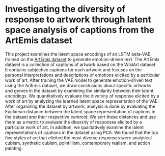 # Investigating the diversity of response to artwork through latent space analysis of captions from the ArtEmis dataset
This project examines the latent space encodings of an LSTM beta-VAE trained on the [ArtEmis dataset](https://www.artemisdataset.org/) to generate emotion-driven text. The ArtEmis dataset is a collection of captions of artwork based on the WikiArt dataset. It contains subjective captions for each artwork and focuses on the personal interpretations and descriptions of emotions elicited by a particular work of art. After training the VAE model to generate emotion-driven text using the ArtEmis dataset, we draw conclusions about specific artworks and genres in the dataset by examining the similarity between their latent encodings. We quantitatively evaluate the diversity of response elicited by a work of art by analyzing the learned latent space representation of the VAE. After organizing the dataset by artwork, analysis is done by evaluating the Euclidean distance between the latent space representation of captions in the dataset and their respective centroid. We sort these distances and use them as a metric to evaluate the diversity of responses elicited by a particular work of art. In addition, we qualitatively examine the latent representations of captions in the dataset using PCA. We found that the top five styles of art that elicited the most diverse responses were analytical cubism, synthetic cubism, pointillism, contemporary realism, and action painting. 
